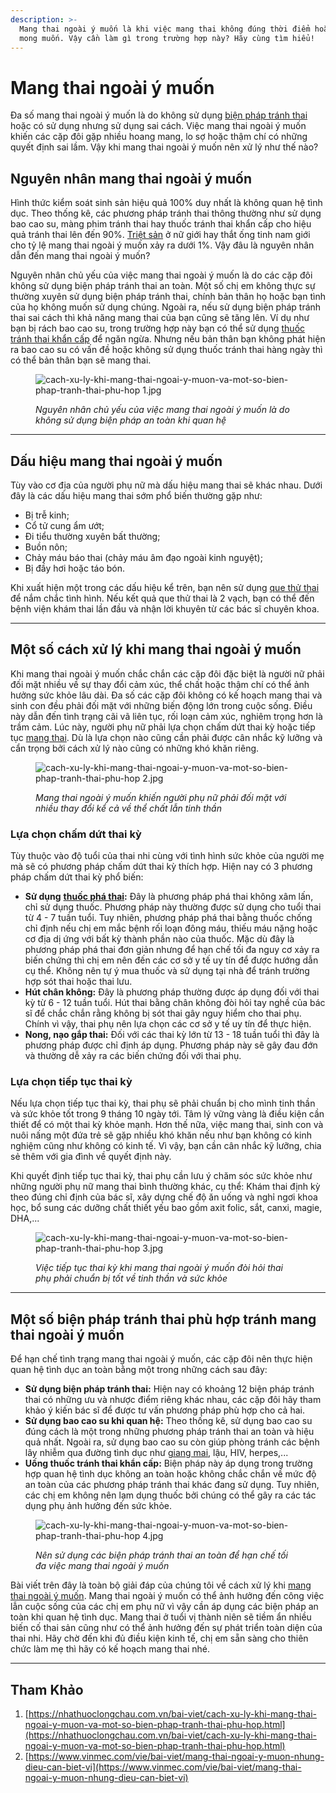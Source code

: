```yaml
---
description: >-
  Mang thai ngoài ý muốn là khi việc mang thai không đúng thời điểm hoặc không
  mong muốn. Vậy cần làm gì trong trường hợp này? Hãy cùng tìm hiểu!
---
```


# Mang thai ngoài ý muốn

Đa số mang thai ngoài ý muốn là do không sử dụng [biện pháp tránh thai](https://nhathuoclongchau.com.vn/bai-viet/cac-bien-phap-tranh-thai-hien-dai-an-toan-hieu-qua-nhat-65074.html) hoặc có sử dụng nhưng sử dụng sai cách. Việc mang thai ngoài ý muốn khiến các cặp đôi gặp nhiều hoang mang, lo sợ hoặc thậm chí có những quyết định sai lầm. Vậy khi mang thai ngoài ý muốn nên xử lý như thế nào?

## Nguyên nhân mang thai ngoài ý muốn

Hình thức kiểm soát sinh sản hiệu quả 100% duy nhất là không quan hệ tình dục. Theo thống kê, các phương pháp tránh thai thông thường như sử dụng bao cao su, màng phim tránh thai hay thuốc tránh thai khẩn cấp cho hiệu quả tránh thai lên đến 90%. [Triệt sản](https://nhathuoclongchau.com.vn/bai-viet/triet-san-la-gi-nen-triet-san-nam-hay-nu-gioi-64708.html) ở nữ giới hay thắt ống tinh nam giới cho tỷ lệ mang thai ngoài ý muốn xảy ra dưới 1%. Vậy đâu là nguyên nhân dẫn đến mang thai ngoài ý muốn?

Nguyên nhân chủ yếu của việc mang thai ngoài ý muốn là do các cặp đôi không sử dụng biện pháp tránh thai an toàn. Một số chị em không thực sự thường xuyên sử dụng biện pháp tránh thai, chính bản thân họ hoặc bạn tình của họ không muốn sử dụng chúng. Ngoài ra, nếu sử dụng biện pháp tránh thai sai cách thì khả năng mang thai của bạn cũng sẽ tăng lên. Ví dụ như bạn bị rách bao cao su, trong trường hợp này bạn có thể sử dụng [thuốc tránh thai khẩn cấp](https://nhathuoclongchau.com.vn/bai-viet/cac-loai-thuoc-tranh-thai-khan-cap-duoc-biet-den-nhieu-nhat-hien-nay.html) để ngăn ngừa. Nhưng nếu bản thân bạn không phát hiện ra bao cao su có vấn đề hoặc không sử dụng thuốc tránh thai hàng ngày thì có thể bản thân bạn sẽ mang thai.

<figure><img src="https://cdn.nhathuoclongchau.com.vn/unsafe/800x0/https://cms-prod.s3-sgn09.fptcloud.com/cach_xu_ly_khi_mang_thai_ngoai_y_muon_va_mot_so_bien_phap_tranh_thai_phu_hop_1_a034b1e6df.jpg" alt="cach-xu-ly-khi-mang-thai-ngoai-y-muon-va-mot-so-bien-phap-tranh-thai-phu-hop 1.jpg"><figcaption><p><em>Nguyên nhân chủ yếu của việc mang thai ngoài ý muốn là do không sử dụng biện pháp an toàn khi quan hệ</em></p></figcaption></figure>

***

## Dấu hiệu mang thai ngoài ý muốn

Tùy vào cơ địa của người phụ nữ mà dấu hiệu mang thai sẽ khác nhau. Dưới đây là các dấu hiệu mang thai sớm phổ biến thường gặp như:

* Bị trễ kinh;
* Cổ tử cung ẩm ướt;
* Đi tiểu thường xuyên bất thường;
* Buồn nôn;
* Chảy máu báo thai (chảy máu âm đạo ngoài kinh nguyệt);
* Bị đầy hơi hoặc táo bón.

Khi xuất hiện một trong các dấu hiệu kể trên, bạn nên sử dụng [que thử thai](https://nhathuoclongchau.com.vn/bai-viet/que-thu-thai-co-chinh-xac-khong-huong-dan-su-dung-va-doc-ket-qua-que-thu-thai.html) để nắm chắc tình hình. Nếu kết quả que thử thai là 2 vạch, bạn có thể đến bệnh viện khám thai lần đầu và nhận lời khuyên từ các bác sĩ chuyên khoa.

***

## Một số cách xử lý khi mang thai ngoài ý muốn

Khi mang thai ngoài ý muốn chắc chắn các cặp đôi đặc biệt là người nữ phải đối mặt nhiều về sự thay đổi cảm xúc, thể chất hoặc thậm chí có thể ảnh hưởng sức khỏe lâu dài. Đa số các cặp đôi không có kế hoạch mang thai và sinh con đều phải đối mặt với những biến động lớn trong cuộc sống. Điều này dẫn đến tình trạng cãi vã liên tục, rối loạn cảm xúc, nghiêm trọng hơn là trầm cảm. Lúc này, người phụ nữ phải lựa chọn chấm dứt thai kỳ hoặc tiếp tục [mang thai](https://nhathuoclongchau.com.vn/benh/mang-thai-486.html). Dù là lựa chọn nào cũng cần phải được cân nhắc kỹ lưỡng và cẩn trọng bởi cách xử lý nào cũng có những khó khăn riêng.

<figure><img src="https://cdn.nhathuoclongchau.com.vn/unsafe/800x0/https://cms-prod.s3-sgn09.fptcloud.com/cach_xu_ly_khi_mang_thai_ngoai_y_muon_va_mot_so_bien_phap_tranh_thai_phu_hop_2_1dade80ae1.jpg" alt="cach-xu-ly-khi-mang-thai-ngoai-y-muon-va-mot-so-bien-phap-tranh-thai-phu-hop 2.jpg"><figcaption><p><em>Mang thai ngoài ý muốn khiến người phụ nữ phải đối mặt với nhiều thay đổi kể cả về thể chất lẫn tinh thần</em></p></figcaption></figure>

### Lựa chọn chấm dứt thai kỳ

Tùy thuộc vào độ tuổi của thai nhi cùng với tình hình sức khỏe của người mẹ mà sẽ có phương pháp chấm dứt thai kỳ thích hợp. Hiện nay có 3 phương pháp chấm dứt thai kỳ phổ biến:

* **Sử dụng** [**thuốc phá thai**](https://nhathuoclongchau.com.vn/bai-viet/thuoc-pha-thai-va-nhung-tac-dung-phu-co-the-gap-phai.html)**:** Đây là phương pháp phá thai không xâm lấn, chỉ sử dụng thuốc. Phương pháp này thường được sử dụng cho tuổi thai từ 4 - 7 tuần tuổi. Tuy nhiên, phương pháp phá thai bằng thuốc chống chỉ định nếu chị em mắc bệnh rối loạn đông máu, thiếu máu nặng hoặc cơ địa dị ứng với bất kỳ thành phần nào của thuốc. Mặc dù đây là phương pháp phá thai đơn giản nhưng để hạn chế tối đa nguy cơ xảy ra biến chứng thì chị em nên đến các cơ sở y tế uy tín để được hướng dẫn cụ thể. Không nên tự ý mua thuốc và sử dụng tại nhà để tránh trường hợp sót thai hoặc thai lưu.
* **Hút chân không:** Đây là phương pháp thường được áp dụng đối với thai kỳ từ 6 - 12 tuần tuổi. Hút thai bằng chân không đòi hỏi tay nghề của bác sĩ để chắc chắn rằng không bị sót thai gây nguy hiểm cho thai phụ. Chính vì vậy, thai phụ nên lựa chọn các cơ sở y tế uy tín để thực hiện.
* **Nong, nạo gắp thai:** Đối với các thai kỳ lớn từ 13 - 18 tuần tuổi thì đây là phương pháp được chỉ định áp dụng. Phương pháp này sẽ gây đau đớn và thường dễ xảy ra các biến chứng đối với thai phụ.

### Lựa chọn tiếp tục thai kỳ

Nếu lựa chọn tiếp tục thai kỳ, thai phụ sẽ phải chuẩn bị cho mình tinh thần và sức khỏe tốt trong 9 tháng 10 ngày tới. Tâm lý vững vàng là điều kiện cần thiết để có một thai kỳ khỏe mạnh. Hơn thế nữa, việc mang thai, sinh con và nuôi nấng một đứa trẻ sẽ gặp nhiều khó khăn nếu như bạn không có kinh nghiệm cũng như không có kinh tế. Vì vậy, bạn cần cân nhắc kỹ lưỡng, chia sẻ thêm với gia đình về quyết định này.

Khi quyết định tiếp tục thai kỳ, thai phụ cần lưu ý chăm sóc sức khỏe như những người phụ nữ mang thai bình thường khác, cụ thể: Khám thai định kỳ theo đúng chỉ định của bác sĩ, xây dựng chế độ ăn uống và nghỉ ngơi khoa học, bổ sung các dưỡng chất thiết yếu bao gồm axit folic, sắt, canxi, magie, DHA,...

<figure><img src="https://cdn.nhathuoclongchau.com.vn/unsafe/800x0/https://cms-prod.s3-sgn09.fptcloud.com/cach_xu_ly_khi_mang_thai_ngoai_y_muon_va_mot_so_bien_phap_tranh_thai_phu_hop_3_c7251fe5c7.jpg" alt="cach-xu-ly-khi-mang-thai-ngoai-y-muon-va-mot-so-bien-phap-tranh-thai-phu-hop 3.jpg"><figcaption><p><em>Việc tiếp tục thai kỳ khi mang thai ngoài ý muốn đòi hỏi thai phụ phải chuẩn bị tốt về tinh thần và sức khỏe</em></p></figcaption></figure>

***

## Một số biện pháp tránh thai phù hợp tránh mang thai ngoài ý muốn

Để hạn chế tình trạng mang thai ngoài ý muốn, các cặp đôi nên thực hiện quan hệ tình dục an toàn bằng một trong những cách sau đây:

* **Sử dụng biện pháp tránh thai:** Hiện nay có khoảng 12 biện pháp tránh thai có những ưu và nhược điểm riêng khác nhau, các cặp đôi hãy tham khảo ý kiến bác sĩ để được tư vấn phương pháp phù hợp cho cả hai.
* **Sử dụng bao cao su khi quan hệ:** Theo thống kê, sử dụng bao cao su đúng cách là một trong những phương pháp tránh thai an toàn và hiệu quả nhất. Ngoài ra, sử dụng bao cao su còn giúp phòng tránh các bệnh lây nhiễm qua đường tình dục như [giang mai](https://nhathuoclongchau.com.vn/benh/giang-mai-585.html), lậu, HIV, herpes,...
* **Uống thuốc tránh thai khẩn cấp:** Biện pháp này áp dụng trong trường hợp quan hệ tình dục không an toàn hoặc không chắc chắn về mức độ an toàn của các phương pháp tránh thai khác đang sử dụng. Tuy nhiên, các chị em không nên lạm dụng thuốc bởi chúng có thể gây ra các tác dụng phụ ảnh hưởng đến sức khỏe.

<figure><img src="https://cdn.nhathuoclongchau.com.vn/unsafe/800x0/https://cms-prod.s3-sgn09.fptcloud.com/cach_xu_ly_khi_mang_thai_ngoai_y_muon_va_mot_so_bien_phap_tranh_thai_phu_hop_4_8cbf118f68.jpg" alt="cach-xu-ly-khi-mang-thai-ngoai-y-muon-va-mot-so-bien-phap-tranh-thai-phu-hop 4.jpg"><figcaption><p><em>Nên sử dụng các biện pháp tránh thai an toàn để hạn chế tối đa việc mang thai ngoài ý muốn</em></p></figcaption></figure>

Bài viết trên đây là toàn bộ giải đáp của chúng tôi về cách xử lý khi [mang thai ngoài ý muốn](https://nhathuoclongchau.com.vn/bai-viet/cach-xu-ly-khi-mang-thai-ngoai-y-muon-va-mot-so-bien-phap-tranh-thai-phu-hop.html). Mang thai ngoài ý muốn có thể ảnh hưởng đến công việc lẫn cuộc sống của các chị em phụ nữ vì vậy cần áp dụng các biện pháp an toàn khi quan hệ tình dục. Mang thai ở tuổi vị thành niên sẽ tiềm ẩn nhiều biến cố thai sản cũng như có thể ảnh hưởng đến sự phát triển toàn diện của thai nhi. Hãy chờ đến khi đủ điều kiện kinh tế, chị em sẵn sàng cho thiên chức làm mẹ thì hãy có kế hoạch mang thai nhé.

***

## Tham Khảo

1. [https://nhathuoclongchau.com.vn/bai-viet/cach-xu-ly-khi-mang-thai-ngoai-y-muon-va-mot-so-bien-phap-tranh-thai-phu-hop.html](https://nhathuoclongchau.com.vn/bai-viet/cach-xu-ly-khi-mang-thai-ngoai-y-muon-va-mot-so-bien-phap-tranh-thai-phu-hop.html)
2. [https://www.vinmec.com/vie/bai-viet/mang-thai-ngoai-y-muon-nhung-dieu-can-biet-vi](https://www.vinmec.com/vie/bai-viet/mang-thai-ngoai-y-muon-nhung-dieu-can-biet-vi)
